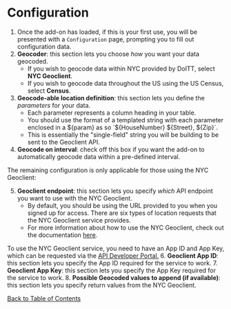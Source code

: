 # Configuration

1.  Once the add-on has loaded, if this is your first use, you will be presented with a `Configuration` page, prompting you to fill out configuration data.
2.  **Geocoder**: this section lets you choose _how_ you want your data geocoded.
    *   If you wish to geocode data within NYC provided by DoITT, select **NYC Geoclient**.
    *   If you wish to geocode data throughout the US using the US Census, select **Census**.
3.  **Geocode-able location definition**: this section lets you define the _parameters_ for your data.
    *   Each parameter represents a column heading in your table.
    *   You should use the format of a templated string with each parameter enclosed in a ${param} as so `${HouseNumber} ${Street}, ${Zip}`.
    *   This is essentially the "single-field" string you will be building to be sent to the Geoclient API.
4.  **Geocode on interval**: check off this box if you want the add-on to automatically geocode data within a pre-defined interval.

The remaining configuration is only applicable for those using the NYC Geoclient:

5.  **Geoclient endpoint**: this section lets you specify _which_ API endpoint you want to use with the NYC Geoclient.
    *   By default, you should be using the URL provided to you when you signed up for access. There are six types of location requests that the NYC Geoclient service provides.
    *   For more information about how to use the NYC Geoclient, check out the documentation [here](https://api.cityofnewyork.us/geoclient/v1/doc).

To use the NYC Geoclient service, you need to have an App ID and App Key, which can be requested via the [API Developer Portal.](https://developer.cityofnewyork.us/api/geoclient-api)
6.  **Geoclient App ID**: this section lets you specify the App ID required for the service to work.
7.  **Geoclient App Key**: this section lets you specify the App Key required for the service to work.
8.  **Possible Geocoded values to append (if available)**: this section lets you specify return values from the NYC Geoclient.

[Back to Table of Contents](./index.md)